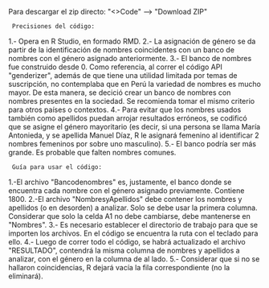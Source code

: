 Para descargar el zip directo: "<>Code" --> "Download ZIP"

     Precisiones del código:
1.- Opera en R Studio, en formado RMD.
2.- La asignación de género se da partir de la identificación de nombres coincidentes con un banco de nombres con el género asignado anteriormente.
3.- El banco de nombres fue construido desde 0. Como referencia, al correr el código API "genderizer", además de que tiene una utilidad limitada por temas de suscripción, no contemplaba que en Perú la variedad de nombres es mucho mayor. De esta manera, se decició crear un banco de nombres con nombres presentes en la sociedad. Se recomienda tomar el mismo criterio para otros países o contextos.
4.- Para evitar que los nombres usados también como apellidos puedan arrojar resultados erróneos, se codificó que se asigne el género mayoritario (es decir, si una persona se llama María Antonieda, y se apellida Manuel Díaz, R le asignará femenino al identificar 2 nombres femeninos por sobre uno masculino).
5.- El banco podría ser más grande. Es probable que falten nombres comunes. 

     Guía para usar el código:
1.-El archivo "Bancodenombres" es, justamente, el banco donde se encuentra cada nombre con el género asignado previamente. Contiene 1800.
2.-El archivo "NombresyApellidos" debe contener los nombres y apellidos (o en desorden) a analizar. Solo se debe usar la primera columna. Considerar que solo la celda A1 no debe cambiarse, debe mantenerse en "Nombres".
3.- Es necesario establecer el directorio de trabajo para que se importen los archivos. En el código se encuentra la ruta con el teclado para ello.
4.- Luego de correr todo el código, se habrá actualizado el archivo "RESULTADO", contendrá la misma columna de nombres y apellidos a analizar, con el género en la columna de al lado.
5.- Considerar que si no se hallaron coincidencias, R dejará vacía la fila correspondiente (no la eliminará).
